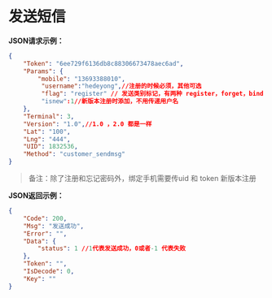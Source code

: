 # 发送短信
**JSON请求示例：**
```json
{
    "Token": "6ee729f6136db8c88306673478aec6ad",
    "Params": {
        "mobile": "13693388010",
         "username":"hedeyong",//注册的时候必须，其他可选
         "flag": "register" // 发送类别标记，有两种 register，forget，bind
		 "isnew":1//新版本注册时添加，不用传递用户名
    },
    "Terminal": 3,
    "Version": "1.0",//1.0 ，2.0 都是一样
    "Lat": "100",
    "Lng": "444",
    "UID": 1832536,
    "Method": "customer_sendmsg"
}
```

> 备注：除了注册和忘记密码外，绑定手机需要传uid 和 token 
> 新版本注册 

**JSON返回示例：**  
```json
{
    "Code": 200,
    "Msg": "发送成功",
    "Error": "",
    "Data": {
        "status": 1 //1代表发送成功，0或者-1 代表失败
    },
    "Token": "",
    "IsDecode": 0,
    "Key": ""
}
```